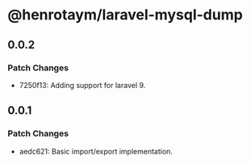 # @henrotaym/laravel-mysql-dump

## 0.0.2

### Patch Changes

- 7250f13: Adding support for laravel 9.

## 0.0.1

### Patch Changes

- aedc621: Basic import/export implementation.

